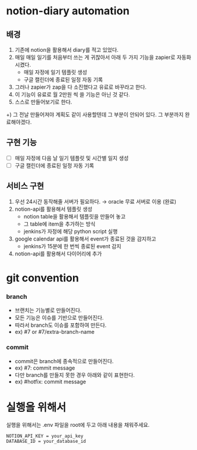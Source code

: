 # notion-diary automation

## 배경
1. 기존에 notion을 활용해서 diary를 적고 있었다.
2. 매일 매일 일기를 처음부터 쓰는 게 귀찮아서 아래 두 가지 기능을 zapier로 자동화시켰다.
   - 매일 자정에 일기 템플릿 생성 
   - 구글 캘린더에 종료된 일정 자동 기록
3. 그러나 zapier가 zap을 다 소진했다고 유료로 바꾸라고 한다.
4. 이 기능이 유료로 월 2만원 씩 쓸 기능은 아닌 것 같다.
5. 스스로 만들어보기로 한다.

+) 그 전날 만들어져야 계획도 같이 사용할텐데 그 부분이 안되어 있다. 그 부분까지 완료해야겠다.

## 구현 기능
- [ ] 매일 자정에 다음 날 일기 템플릿 및 시간별 일지 생성
- [ ] 구글 캘린더에 종료된 일정 자동 기록 

## 서비스 구현
1. 우선 24시간 동작해줄 서버가 필요하다. → oracle 무료 서버로 이용 (완료)
2. notion-api를 활용해서 템플릿 생성
   - notion table을 활용해서 템플릿을 만들어 놓고
   - 그 table에 item을 추가하는 방식
   - jenkins가 자정에 해당 python script 실행
3. google calendar api를 활용해서 event가 종료된 것을 감지하고
   - jenkins가 15분에 한 번씩 종료된 event 감지
4. notion-api를 활용해서 다이어리에 추가


# git convention

### branch
- 브랜치는 기능별로 만들어진다. 
- 모든 기능은 이슈를 기반으로 만들어진다.
- 따라서 branch도 이슈를 포함하여 만든다.
- ex) #7 or #7/extra-branch-name

### commit
- commit은 branch에 종속적으로 만들어진다.
- ex) #7: commit message
- 다만 branch를 만들지 못한 경우 아래와 같이 표현한다.
- ex) #hotfix: commit message

# 실행을 위해서
실행을 위해서는 
.env 파일을 root에 두고 아래 내용을 채워주세요.

```commandline
NOTION_API_KEY = your_api_key
DATABASE_ID = your_database_id
```